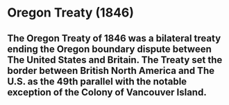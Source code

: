 # Oregon Treaty (1846)

## The Oregon Treaty of 1846 was a bilateral treaty ending the Oregon boundary dispute between The United States and Britain. The Treaty set the border between British North America and The U.S. as the 49th parallel with the notable exception of the Colony of Vancouver Island.

